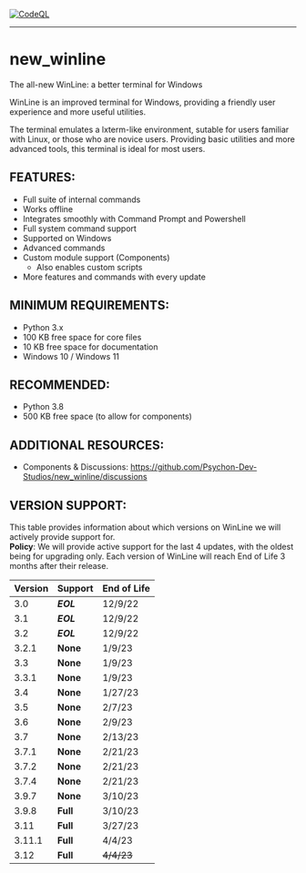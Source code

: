 [![CodeQL](https://github.com/Psychon-Dev-Studios/new_winline/actions/workflows/codeql-analysis.yml/badge.svg)](https://github.com/Psychon-Dev-Studios/new_winline/actions/workflows/codeql-analysis.yml)

***

# new_winline
The all-new WinLine: a better terminal for Windows

WinLine is an improved terminal for Windows, providing a friendly user experience and more useful utilities.

The terminal emulates a lxterm-like environment, sutable for users familiar with Linux, or those who are novice users. Providing basic utilities and more advanced tools, this terminal is ideal for most users.

## FEATURES:
* Full suite of internal commands
* Works offline
* Integrates smoothly with Command Prompt and Powershell
* Full system command support
* Supported on Windows
* Advanced commands
* Custom module support (Components)
  * Also enables custom scripts
* More features and commands with every update

## MINIMUM REQUIREMENTS:
* Python 3.x
* 100 KB free space for core files
* 10 KB free space for documentation
* Windows 10 / Windows 11

## RECOMMENDED:
* Python 3.8
* 500 KB free space (to allow for components)

## ADDITIONAL RESOURCES:
* Components & Discussions: https://github.com/Psychon-Dev-Studios/new_winline/discussions

## VERSION SUPPORT:
This table provides information about which versions on WinLine we will actively provide support for.\
**Policy**: We will provide active support for the last 4 updates, with the oldest being for upgrading only. Each version of WinLine will reach End of Life 3 months after their release.

|Version|Support|End of Life|
|-------|-------|-------|
|3.0|***EOL***|12/9/22|
|3.1|***EOL***|12/9/22|
|3.2|***EOL***|12/9/22|
|3.2.1|**None**|1/9/23|
|3.3|**None**|1/9/23|
|3.3.1|**None**|1/9/23|
|3.4|**None**|1/27/23|
|3.5|**None**|2/7/23|
|3.6|**None**|2/9/23|
|3.7|**None**|2/13/23|
|3.7.1|**None**|2/21/23|
|3.7.2|**None**|2/21/23|
|3.7.4|**None**|2/21/23|
|3.9.7|**None**|3/10/23|
|3.9.8|**Full**|3/10/23|
|3.11|**Full**|3/27/23|
|3.11.1|**Full**|4/4/23|
|3.12|**Full**|~~4/4/23~~|
